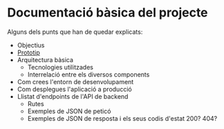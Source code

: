 # Documentació bàsica del projecte
Alguns dels punts que han de quedar explicats:
 * Objectius
 * [Prototip](https://design.penpot.app/#/view/f5fe9278-89db-81e9-8004-faf43266a6d2?page-id=f5fe9278-89db-81e9-8004-faf43266a6d3&section=interactions&index=0&share-id=c04641ea-355e-80b8-8004-fb3075b7b50a)
 * Arquitectura bàsica
   * Tecnologies utilitzades
   * Interrelació entre els diversos components
 * Com crees l'entorn de desenvolupament
 * Com desplegues l'aplicació a producció
 * Llistat d'endpoints de l'API de backend
    * Rutes
   * Exemples de JSON de peticó
   * Exemples de JSON de resposta i els seus codis d'estat 200? 404?
